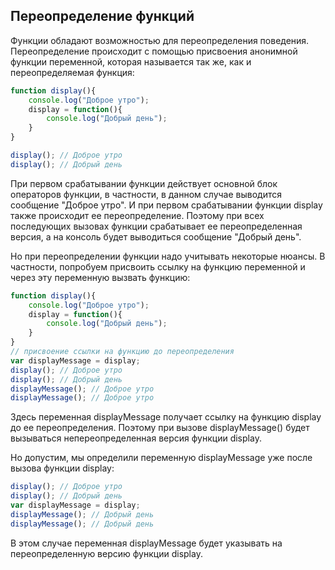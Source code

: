 ## Переопределение функций

Функции обладают возможностью для переопределения поведения. Переопределение происходит с помощью присвоения анонимной функции переменной, 
которая называется так же, как и переопределяемая функция:

```js
function display(){
    console.log("Доброе утро");
    display = function(){
        console.log("Добрый день");
    }
}

display(); // Доброе утро
display(); // Добрый день
```

При первом срабатывании функции действует основной блок операторов функции, в частности, в данном случае выводится сообщение "Доброе утро". 
И при первом срабатывании функции display также происходит ее переопределение. Поэтому при всех последующих вызовах функции срабатывает ее 
переопределенная версия, а на консоль будет выводиться сообщение "Добрый день".

Но при переопределении функции надо учитывать некоторые нюансы. В частности, попробуем присвоить ссылку на функцию переменной и через эту переменную вызвать функцию:

```js
function display(){
    console.log("Доброе утро");
    display = function(){
        console.log("Добрый день");
    }
}
// присвоение ссылки на функцию до переопределения
var displayMessage = display;
display(); // Доброе утро
display(); // Добрый день
displayMessage(); // Доброе утро
displayMessage(); // Доброе утро
```

Здесь переменная displayMessage получает ссылку на функцию display до ее переопределения. Поэтому при вызове displayMessage() будет вызываться непереопределенная версия 
функции display.

Но допустим, мы определили переменную displayMessage уже после вызова функции display:

```js
display(); // Доброе утро
display(); // Добрый день
var displayMessage = display;
displayMessage(); // Добрый день
displayMessage(); // Добрый день
```

В этом случае переменная displayMessage будет указывать на переопределенную версию функции display.

